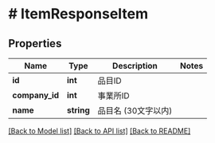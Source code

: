 # # ItemResponseItem

## Properties

Name | Type | Description | Notes
------------ | ------------- | ------------- | -------------
**id** | **int** | 品目ID | 
**company_id** | **int** | 事業所ID | 
**name** | **string** | 品目名 (30文字以内) | 

[[Back to Model list]](../../README.md#documentation-for-models) [[Back to API list]](../../README.md#documentation-for-api-endpoints) [[Back to README]](../../README.md)


